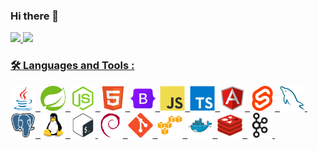 ### Hi there 👋

<div>
  <a href="https://github.com/kelvinpalves">
  <img height="130em" src="https://github-readme-stats.vercel.app/api?username=kelvinpalves&show_icons=true&theme=dark&include_all_commits=true&count_private=true"/>
  <img height="130em" src="https://github-readme-stats.vercel.app/api/top-langs/?username=kelvinpalves&layout=compact&langs_count=7&theme=dark"/>
</div>

### :hammer_and_wrench: Languages and Tools :
<div>
    <img src="https://github.com/devicons/devicon/blob/master/icons/java/java-original.svg" width="40" height="40"/>&nbsp;
    <img src="https://github.com/devicons/devicon/blob/master/icons/spring/spring-original.svg" width="40" height="40"/>&nbsp;
    <img src="https://github.com/devicons/devicon/blob/master/icons/nodejs/nodejs-original.svg" width="40" height="40"/>&nbsp;
    <img src="https://github.com/devicons/devicon/blob/master/icons/html5/html5-original.svg" width="40" height="40"/>&nbsp;
    <img src="https://github.com/devicons/devicon/blob/master/icons/bootstrap/bootstrap-original.svg" width="40" height="40"/>&nbsp;
    <img src="https://github.com/devicons/devicon/blob/master/icons/javascript/javascript-original.svg" width="40" height="40"/>&nbsp;
    <img src="https://github.com/devicons/devicon/blob/master/icons/typescript/typescript-original.svg" width="40" height="40"/>&nbsp;
    <img src="https://github.com/devicons/devicon/blob/master/icons/angularjs/angularjs-original.svg" width="40" height="40"/>&nbsp;
    <img src="https://github.com/devicons/devicon/blob/master/icons/svelte/svelte-original.svg" width="40" height="40"/>&nbsp;
    <img src="https://github.com/devicons/devicon/blob/master/icons/mysql/mysql-original.svg" width="40" height="40"/>&nbsp;
    <img src="https://github.com/devicons/devicon/blob/master/icons/postgresql/postgresql-original.svg" width="40" height="40"/>&nbsp;
    <img src="https://github.com/devicons/devicon/blob/master/icons/linux/linux-original.svg" width="40" height="40"/>&nbsp;
    <img src="https://github.com/devicons/devicon/blob/master/icons/bash/bash-original.svg" width="40" height="40"/>
    <img src="https://github.com/devicons/devicon/blob/master/icons/debian/debian-original.svg" width="40" height="40"/>&nbsp;
    <img src="https://github.com/devicons/devicon/blob/master/icons/git/git-original.svg" width="40" height="40"/>&nbsp;
    <img src="https://github.com/devicons/devicon/blob/master/icons/amazonwebservices/amazonwebservices-original.svg" width="40" height="40"/>&nbsp;
    <img src="https://github.com/devicons/devicon/blob/master/icons/docker/docker-original.svg" width="40" height="40"/>&nbsp;
    <img src="https://github.com/devicons/devicon/blob/master/icons/redis/redis-original.svg" width="40" height="40"/>&nbsp;
    <img src="https://github.com/devicons/devicon/blob/master/icons/apachekafka/apachekafka-original.svg" width="40" height="40"/>&nbsp;
</div>

